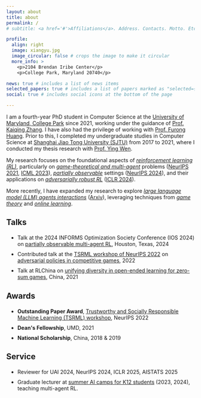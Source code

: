```yaml
---
layout: about
title: about
permalink: /
# subtitle: <a href='#'>Affiliations</a>. Address. Contacts. Motto. Etc.

profile:
  align: right
  image: xiangyu.jpg
  image_circular: false # crops the image to make it circular
  more_info: >
    <p>2104 Brendan Iribe Center</p>
    <p>College Park, Maryland 20740</p>

news: true # includes a list of news items
selected_papers: true # includes a list of papers marked as "selected={true}"
social: true # includes social icons at the bottom of the page

---
```


I am a fourth-year PhD student in Computer Science at the [University of Maryland, College Park](https://www.cs.umd.edu) since 2021, working under the guidance of [Prof. Kaiqing Zhang](https://kzhang66.github.io/index.html). I have also had the privilege of working with [Prof. Furong Huang](https://furong-huang.com). Prior to this, I completed my undergraduate studies in Computer Science at [Shanghai Jiao Tong University (SJTU)](https://en.sjtu.edu.cn/) from 2017 to 2021, where I conducted my thesis research with [Prof. Ying Wen](https://yingwen.io).

My research focuses on the foundational aspects of *<u>reinforcement learning (RL)</u>*, particularly on *<u>game-theoretical and multi-agent</u>* problems ([NeurIPS 2021](https://proceedings.neurips.cc/paper/2021/hash/07bba581a2dd8d098a3be0f683560643-Abstract.html), [ICML 2023](https://proceedings.mlr.press/v202/liu23ay/liu23ay.pdf)), *<u>partially observable</u>* settings ([NeurIPS 2024](https://openreview.net/pdf?id=1rnKF0JtXK)), and their applications on *<u>adversarially robust RL</u>* ([ICLR 2024](https://openreview.net/pdf?id=DFTHW0MyiW)). 

More recently, I have expanded my research to explore *<u>large language model (LLM) agents interactions</u>* ([Arxiv](https://arxiv.org/abs/2403.16843)), leveraging techniques from *<u>game theory</u>* and *<u>online learning</u>*.

<!-- awards-section -->

## Talks

<ul style="margin-top: 20px; padding-left: 30px; list-style-type: disc;"> 
<li style="margin-bottom: 10px;">Talk at the 2024 INFORMS Optimization Society Conference (IOS 2024) on <a href="https://proceedings.mlr.press/v202/liu23ay/liu23ay.pdf" target="_blank">partially observable multi-agent RL</a>, Houston, Texas, 2024</li> 
<li style="margin-bottom: 10px;">Contributed talk at the <a href="https://inclusion.cs.umd.edu/outreach/aisummer" target="_blank">TSRML workshop of NeurIPS 2022</a> on <a href="https://openreview.net/pdf?id=pDCublKPmG" target="_blank">adversarial policies in competitive games</a>, 2022</li> 
<li style="margin-bottom: 10px;">Talk at RLChina on <a href="https://proceedings.neurips.cc/paper/2021/hash/07bba581a2dd8d098a3be0f683560643-Abstract.html" target="_blank">unifying diversity in open-ended learning for zero-sum games</a>, China, 2021</li> </ul>

## Awards
<ul style="margin-top: 20px; padding-left: 30px; list-style-type: disc;">
  <li style="margin-bottom: 10px;"><strong>Outstanding Paper Award</strong>, <a href="https://tsrml2022.github.io" target="_blank">Trustworthy and Socially Responsible Machine Learning (TSRML) workshop</a>, NeurIPS 2022</li>
  <li style="margin-bottom: 10px;"><strong>Dean's Fellowship</strong>, UMD, 2021</li>
  <li style="margin-bottom: 10px;"><strong>National Scholarship</strong>, China, 2018 & 2019</li>
</ul>

## Service
<ul style="margin-top: 20px; padding-left: 30px; list-style-type: disc;">
  <li style="margin-bottom: 10px;">Reviewer for UAI 2024, NeurIPS 2024, ICLR 2025, AISTATS 2025</li>
  <li style="margin-bottom: 10px;">Graduate lecturer at <a href="https://inclusion.cs.umd.edu/outreach/aisummer" target="_blank">summer AI camps for K12 students</a> (2023, 2024), teaching multi-agent RL.</li>
</ul>


